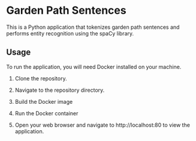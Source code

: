 # Garden Path Sentences

This is a Python application that tokenizes garden path sentences and performs entity recognition using the spaCy library.

## Usage

To run the application, you will need Docker installed on your machine.

1. Clone the repository.
2. Navigate to the repository directory.
3. Build the Docker image
4. Run the Docker container

5. Open your web browser and navigate to http://localhost:80 to view the application.


